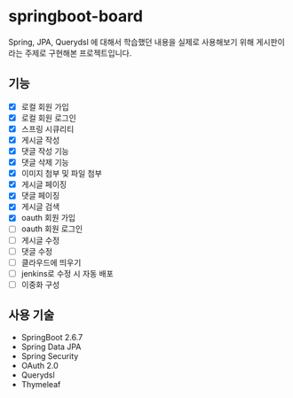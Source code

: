 # springboot-board

Spring, JPA, Querydsl 에 대해서 학습했던 내용을 실제로 사용해보기 위해 게시판이라는 주제로 구현해본 프로젝트입니다.

## 기능

- [x] 로컬 회원 가입
- [x] 로컬 회원 로그인
- [x] 스프링 시큐리티
- [x] 게시글 작성
- [x] 댓글 작성 기능
- [x] 댓글 삭제 기능
- [x] 이미지 첨부 및 파일 첨부
- [x] 게시글 페이징
- [x] 댓글 페이징
- [x] 게시글 검색
- [x] oauth 회원 가입
- [ ] oauth 회원 로그인
- [ ] 게시글 수정
- [ ] 댓글 수정
- [ ] 클라우드에 띄우기
- [ ] jenkins로 수정 시 자동 배포
- [ ] 이중화 구성

## 사용 기술

- SpringBoot 2.6.7
- Spring Data JPA
- Spring Security
- OAuth 2.0
- Querydsl
- Thymeleaf
